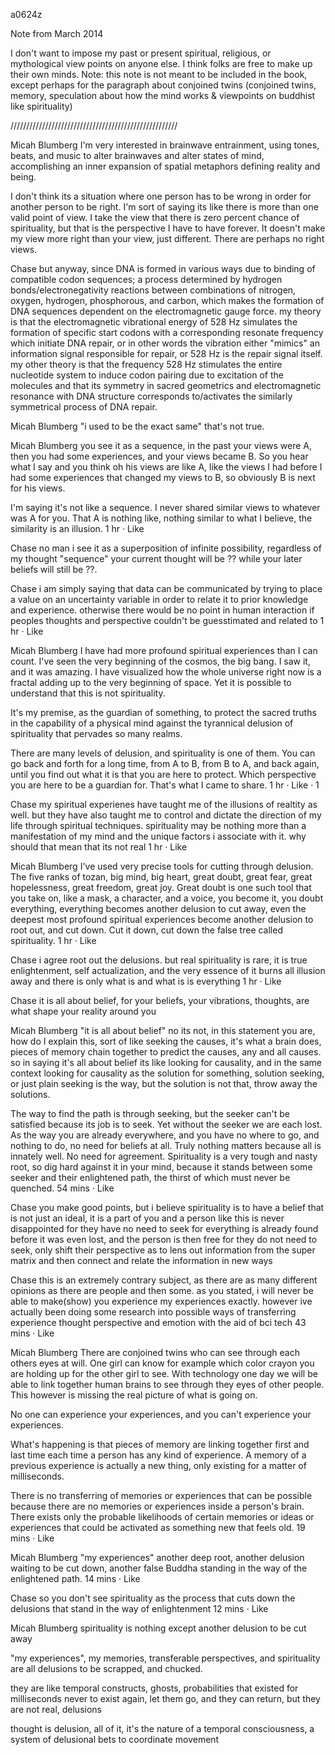 a0624z

Note from March 2014

I don't want to impose my past or present spiritual,  religious, or mythological view points on anyone else.
I think folks are free to make up their own minds.
Note: this note is not meant to be included in the book, except perhaps for the paragraph about conjoined twins
(conjoined twins, memory, speculation about how the mind works & viewpoints on buddhist like spirituality)

/////////////////////////////////////////////////////

Micah Blumberg
I'm very interested in brainwave entrainment, using tones, beats, and music to alter brainwaves and alter states of mind, accomplishing an inner expansion of spatial metaphors defining reality and being.

I don't think its a situation where one person has to be wrong in order for another person to be right. I'm sort of saying its like there is more than one valid point of view. I take the view that there is zero percent chance of spirituality, but that is the perspective I have to have forever. It doesn't make my view more right than your view, just different. There are perhaps no right views.

Chase 
but anyway, since DNA is formed in various ways due to binding of compatible codon sequences; a process determined by hydrogen bonds/electronegativity reactions between combinations of nitrogen, oxygen, hydrogen, phosphorous, and carbon, which makes the formation of DNA sequences dependent on the electromagnetic gauge force. my theory is that the electromagnetic vibrational energy of 528 Hz simulates the formation of specific start codons with a corresponding resonate frequency which initiate DNA repair, or in other words the vibration either "mimics" an information signal responsible for repair, or 528 Hz is the repair signal itself. my other theory is that the frequency 528 Hz stimulates the entire nucleotide system to induce codon pairing due to excitation of the molecules and that its symmetry in sacred geometrics and electromagnetic resonance with DNA structure corresponds to/activates the similarly symmetrical process of DNA repair.

Micah Blumberg
"i used to be the exact same" that's not true. 

Micah Blumberg
you see it as a sequence, in the past your views were A, then you had some experiences, and your views became B. So you hear what I say and you think oh his views are like A, like the views I had before I had some experiences that changed my views to B, so obviously B is next for his views.

I'm saying it's not like a sequence. I never shared similar views to whatever was A for you. That A is nothing like, nothing similar to what I believe, the similarity is an illusion.
1 hr · Like

Chase
no man i see it as a superposition of infinite possibility, regardless of my thought "sequence" your current thought will be ?? while your later beliefs will still be ??.

Chase
i am simply saying that data can be communicated by trying to place a value on an uncertainty variable in order to relate it to prior knowledge and experience. otherwise there would be no point in human interaction if peoples thoughts and perspective couldn't be guesstimated and related to
1 hr · Like

Micah Blumberg
I have had more profound spiritual experiences than I can count. I've seen the very beginning of the cosmos, the big bang. I saw it, and it was amazing. I have visualized how the whole universe right now is a fractal adding up to the very beginning of space. Yet it is possible to understand that this is not spirituality.

It's my premise, as the guardian of something, to protect the sacred truths in the capability of a physical mind against the tyrannical delusion of spirituality that pervades so many realms.

There are many levels of delusion, and spirituality is one of them. You can go back and forth for a long time, from A to B, from B to A, and back again, until you find out what it is that you are here to protect. Which perspective you are here to be a guardian for. That's what I came to share.
1 hr · Like · 1

Chase
my spiritual experienes have taught me of the illusions of realtity as well. but they have also taught me to control and dictate the direction of my life through spiritual techniques. spirituality may be nothing more than a manifestation of my mind and the unique factors i associate with it. why should that mean that its not real
1 hr · Like

Micah Blumberg I've used very precise tools for cutting through delusion. The five ranks of tozan, big mind, big heart, great doubt, great fear, great hopelessness, great freedom, great joy. Great doubt is one such tool that you take on, like a mask, a character, and a voice, you become it, you doubt everything, everything becomes another delusion to cut away, even the deepest most profound spiritual experiences become another delusion to root out, and cut down. Cut it down, cut down the false tree called spirituality.
1 hr · Like

Chase
i agree root out the delusions. but real spirituality is rare, it is true enlightenment, self actualization, and the very essence of it burns all illusion away and there is only what is and what is is everything
1 hr · Like

Chase
it is all about belief, for your beliefs, your vibrations, thoughts, are what shape your reality around you

Micah Blumberg
"it is all about belief" no its not, in this statement you are, how do I explain this, sort of like seeking the causes, it's what a brain does, pieces of memory chain together to predict the causes, any and all causes. so in saying it's all about belief its like looking for causality, and in the same context looking for causality as the solution for something, solution seeking, or just plain seeking is the way, but the solution is not that, throw away the solutions.

The way to find the path is through seeking, but the seeker can't be satisfied because its job is to seek. Yet without the seeker we are each lost. As the way you are already everywhere, and you have no where to go, and nothing to do, no need for beliefs at all. Truly nothing matters because all is innately well. No need for agreement. Spirituality is a very tough and nasty root, so dig hard against it in your mind, because it stands between some seeker and their enlightened path, the thirst of which must never be quenched.
54 mins · Like

Chase
you make good points, but i believe spirituality is to have a belief that is not just an ideal, it is a part of you and a person like this is never disappointed for they have no need to seek for everything is already found before it was even lost, and the person is then free for they do not need to seek, only shift their perspective as to lens out information from the super matrix and then connect and relate the information in new ways

Chase 
this is an extremely contrary subject, as there are as many different opinions as there are people and then some. as you stated, i will never be able to make(show) you experience my experiences exactly. however ive actually been doing some research into possible ways of transferring experience thought perspective and emotion with the aid of bci tech
43 mins · Like

Micah Blumberg
There are conjoined twins who can see through each others eyes at will. One girl can know for example which color crayon you are holding up for the other girl to see. With technology one day we will be able to link together human brains to see through they eyes of other people. This however is missing the real picture of what is going on.

No one can experience your experiences, and you can't experience your experiences.

What's happening is that pieces of memory are linking together first and last time each time a person has any kind of experience. A memory of a previous experience is actually a new thing, only existing for a matter of milliseconds.

There is no transferring of memories or experiences that can be possible because there are no memories or experiences inside a person's brain. There exists only the probable likelihoods of certain memories or ideas or experiences that could be activated as something new that feels old.
19 mins · Like

Micah Blumberg 
"my experiences" another deep root, another delusion waiting to be cut down, another false Buddha standing in the way of the enlightened path.
14 mins · Like

Chase 
so you don't see spirituality as the process that cuts down the delusions that stand in the way of enlightenment
12 mins · Like

Micah Blumberg 
spirituality is nothing except another delusion to be cut away

"my experiences", my memories, transferable perspectives, and spirituality are all delusions to be scrapped, and chucked.

they are like temporal constructs, ghosts, probabilities that existed for milliseconds never to exist again, let them go, and they can return, but they are not real, delusions

thought is delusion, all of it, it's the nature of a temporal consciousness, a system of delusional bets to coordinate movement


